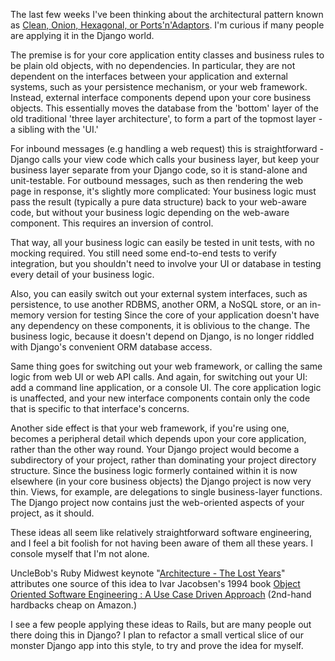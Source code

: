 <!--
.. title: Hexagonal Django
.. slug: hexagonal-django
.. date: 2012-12-04 14:42:01-06:00
.. tags: Python
.. category: Python
.. link: 
.. description: 
.. type: text
-->


The last few weeks I've been thinking about the architectural pattern
known as [Clean, Onion, Hexagonal, or
Ports'n'Adaptors](http://blog.8thlight.com/uncle-bob/2012/08/13/the-clean-architecture.html).
I'm curious if many people are applying it in the Django world.

The premise is for your core application entity classes and business
rules to be plain old objects, with no dependencies. In particular, they
are not dependent on the interfaces between your application and
external systems, such as your persistence mechanism, or your web
framework. Instead, external interface components depend upon your core
business objects. This essentially moves the database from the 'bottom'
layer of the old traditional 'three layer architecture', to form a part
of the topmost layer - a sibling with the 'UI.'

For inbound messages (e.g handling a web request) this is
straightforward - Django calls your view code which calls your business
layer, but keep your business layer separate from your Django code, so
it is stand-alone and unit-testable. For outbound messages, such as then
rendering the web page in response, it's slightly more complicated: Your
business logic must pass the result (typically a pure data structure)
back to your web-aware code, but without your business logic depending
on the web-aware component. This requires an inversion of control.

That way, all your business logic can easily be tested in unit tests,
with no mocking required. You still need some end-to-end tests to verify
integration, but you shouldn't need to involve your UI or database in
testing every detail of your business logic.

Also, you can easily switch out your external system interfaces, such as
persistence, to use another RDBMS, another ORM, a NoSQL store, or an
in-memory version for testing Since the core of your application doesn't
have any dependency on these components, it is oblivious to the
change. The business logic, because it doesn't depend on Django, is no
longer riddled with Django's convenient ORM database access.

Same thing goes for switching out your web framework, or calling the
same logic from web UI or web API calls. And again, for switching out
your UI: add a command line application, or a console UI. The core
application logic is unaffected, and your new interface components
contain only the code that is specific to that interface's concerns.

Another side effect is that your web framework, if you're using one,
becomes a peripheral detail which depends upon your core application,
rather than the other way round. Your Django project would become a
subdirectory of your project, rather than dominating your project
directory structure. Since the business logic formerly contained within
it is now elsewhere (in your core business objects) the Django project
is now very thin. Views, for example, are delegations to single
business-layer functions. The Django project now contains just the
web-oriented aspects of your project, as it should.

These ideas all seem like relatively straightforward software
engineering, and I feel a bit foolish for not having been aware of them
all these years. I console myself that I'm not alone.

UncleBob's Ruby Midwest keynote "[Architecture - The Lost
Years](%20http://www.confreaks.com/videos/759-rubymidwest2011-keynote-architecture-the-lost-years)"
attributes one source of this idea to Ivar Jacobsen's 1994 book [Object
Oriented Software Engineering : A Use Case Driven
Approach](%20http://www.amazon.co.uk/Object-oriented-Software-Engineering-Approach-Press/dp/0201544350)
(2nd-hand hardbacks cheap on Amazon.)

I see a few people applying these ideas to Rails, but are many people
out there doing this in Django? I plan to refactor a small vertical
slice of our monster Django app into this style, to try and prove the
idea for myself.